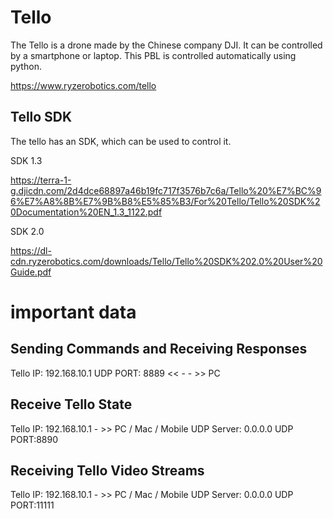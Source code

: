 # Tello
The Tello is a drone made by the Chinese company DJI. It can be controlled by a smartphone or laptop. This PBL is controlled automatically using python.

https://www.ryzerobotics.com/tello

## Tello SDK
The tello has an SDK, which can be used to control it.

SDK 1.3

https://terra-1-g.djicdn.com/2d4dce68897a46b19fc717f3576b7c6a/Tello%20%E7%BC%96%E7%A8%8B%E7%9B%B8%E5%85%B3/For%20Tello/Tello%20SDK%20Documentation%20EN_1.3_1122.pdf

SDK 2.0

https://dl-cdn.ryzerobotics.com/downloads/Tello/Tello%20SDK%202.0%20User%20Guide.pdf

# important data

## Sending Commands and Receiving Responses
Tello IP: 192.168.10.1 UDP PORT: 8889 << - - >> PC 

## Receive Tello State
Tello IP: 192.168.10.1 - >> PC / Mac / Mobile UDP Server: 0.0.0.0 UDP PORT:8890

## Receiving Tello Video Streams
Tello IP: 192.168.10.1 - >> PC / Mac / Mobile UDP Server: 0.0.0.0 UDP PORT:11111
